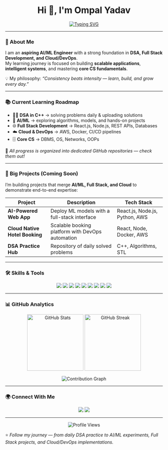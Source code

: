 <h1 align="center">Hi 👋, I'm Ompal Yadav</h1>

<p align="center">
  <a href="https://git.io/typing-svg">
    <img src="https://readme-typing-svg.herokuapp.com?font=Fira+Code&size=24&pause=1000&color=36BCF7&center=true&vCenter=true&width=600&lines=🚀+Aspiring+AI%2FML+Engineer;🌐+Full+Stack+Developer;☁️+Cloud+%26+DevOps+Explorer;📚+DSA+Enthusiast+%7C+C%2B%2B+Daily+Practice" alt="Typing SVG" />
  </a>
</p>

---

### 🌟 About Me  
I am an **aspiring AI/ML Engineer** with a strong foundation in **DSA, Full Stack Development, and Cloud/DevOps**.  
My learning journey is focused on building **scalable applications**, **intelligent systems**, and mastering **core CS fundamentals**.  

💡 My philosophy: *“Consistency beats intensity — learn, build, and grow every day.”*  

---

### 📚 Current Learning Roadmap  
- 🧑‍💻 **DSA in C++** → solving problems daily & uploading solutions  
- 🤖 **AI/ML** → exploring algorithms, models, and hands-on projects  
- 🌐 **Full Stack Development** → React.js, Node.js, REST APIs, Databases  
- ☁️ **Cloud & DevOps** → AWS, Docker, CI/CD pipelines  
- 🗄️ **Core CS** → DBMS, OS, Networks, OOPs  

📌 *All progress is organized into dedicated GitHub repositories — check them out!*  

---

### 🚀 Big Projects (Coming Soon)  
I’m building projects that merge **AI/ML, Full Stack, and Cloud** to demonstrate end-to-end expertise:  

| Project | Description | Tech Stack |
|---------|-------------|------------|
| **AI-Powered Web App** | Deploy ML models with a full-stack interface | React.js, Node.js, Python, AWS |
| **Cloud Native Hotel Booking** | Scalable booking platform with DevOps automation | React, Node, Docker, AWS |
| **DSA Practice Hub** | Repository of daily solved problems | C++, Algorithms, STL |

---

### 🛠️ Skills & Tools  
<p align="center">
  <img src="https://img.shields.io/badge/C++-00599C?style=for-the-badge&logo=c%2B%2B&logoColor=white"/>
  <img src="https://img.shields.io/badge/Python-3776AB?style=for-the-badge&logo=python&logoColor=white"/>
  <img src="https://img.shields.io/badge/JavaScript-F7DF1E?style=for-the-badge&logo=javascript&logoColor=black"/>
  <img src="https://img.shields.io/badge/React-61DAFB?style=for-the-badge&logo=react&logoColor=black"/>
  <img src="https://img.shields.io/badge/Node.js-339933?style=for-the-badge&logo=node.js&logoColor=white"/>
  <img src="https://img.shields.io/badge/MySQL-4479A1?style=for-the-badge&logo=mysql&logoColor=white"/>
  <img src="https://img.shields.io/badge/AWS-232F3E?style=for-the-badge&logo=amazon-aws&logoColor=white"/>
  <img src="https://img.shields.io/badge/Docker-2496ED?style=for-the-badge&logo=docker&logoColor=white"/>
  <img src="https://img.shields.io/badge/Git-F05032?style=for-the-badge&logo=git&logoColor=white"/>
</p>

---

### 📊 GitHub Analytics  
<p align="center">
  <img src="https://github-readme-stats.vercel.app/api?username=ompalyadav&show_icons=true&theme=tokyonight" alt="GitHub Stats" height="180"/>
  <img src="https://github-readme-streak-stats.herokuapp.com/?user=ompalyadav&theme=tokyonight" alt="GitHub Streak" height="180"/>
</p>

<p align="center">
  <img src="https://github-readme-activity-graph.vercel.app/graph?username=ompalyadav&theme=tokyo-night" alt="Contribution Graph"/>
</p>

---

### 🌍 Connect With Me  
<p align="center">
  <a href="https://linkedin.com/in/ompalyadav"><img src="https://img.shields.io/badge/LinkedIn-0A66C2?style=for-the-badge&logo=linkedin&logoColor=white"/></a>
  <a href="mailto:ompalyadav.dev@gmail.com"><img src="https://img.shields.io/badge/Gmail-D14836?style=for-the-badge&logo=gmail&logoColor=white"/></a>
</p>

---

<p align="center">
  <img src="https://komarev.com/ghpvc/?username=ompalyadav&label=Profile%20Views&color=0e75b6&style=flat" alt="Profile Views"/>
</p>

⭐️ *Follow my journey — from daily DSA practice to AI/ML experiments, Full Stack projects, and Cloud/DevOps implementations.*  
